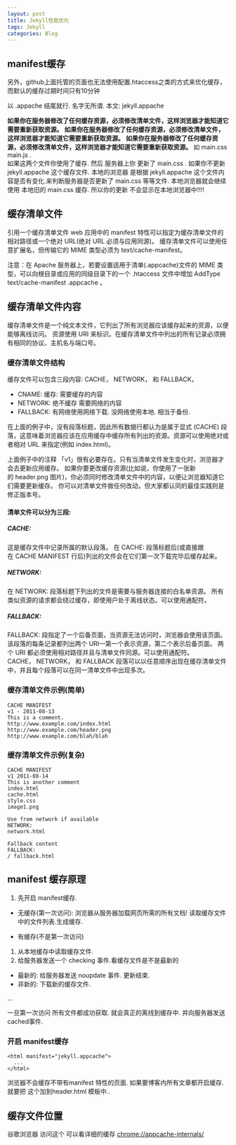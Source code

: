 ```yaml
---
layout: post
title: Jekyll性能优化
tags: Jekyll
categories: Blog
---
```



## manifest缓存

另外，github上面托管的页面也无法使用配置.htaccess之类的方式来优化缓存，而默认的缓存过期时间只有10分钟


以 .appache 结尾就行. 名字无所谓. 本文: jekyll.appache




**如果你在服务器修改了任何缓存资源，必须修改清单文件，这样浏览器才能知道它需要重新获取资源。**
**如果你在服务器修改了任何缓存资源，必须修改清单文件，这样浏览器才能知道它需要重新获取资源。**
**如果你在服务器修改了任何缓存资源，必须修改清单文件，这样浏览器才能知道它需要重新获取资源。**
如 main.css main.js .  
如果这两个文件你使用了缓存. 
然后 服务器上你 更新了 main.css .
如果你不更新 jekyll.appache 这个缓存文件.
本地的浏览器 是根据 jekyll.appache 这个文件内容是否有变化.来判断服务器是否更新了 main.css 等等文件.
本地浏览器就会继续使用 本地旧的 main.css 缓存.
所以你的更新 不会显示在本地浏览器中!!!!




## 缓存清单文件
引用一个缓存清单文件
web 应用中的 manifest 特性可以指定为缓存清单文件的相对路径或一个绝对 URL(绝对 URL 必须与应用同源)。
缓存清单文件可以使用任意扩展名，但传输它的 MIME 类型必须为 text/cache-manifest。


注意：在 Apache 服务器上，若要设置适用于清单(.appcache)文件的 MIME 类型，可以向根目录或应用的同级目录下的一个 .htaccess 文件中增加 AddType text/cache-manifest .appcache 。



## 缓存清单文件内容
缓存清单文件是一个纯文本文件，它列出了所有浏览器应该缓存起来的资源，以便能够离线访问。
资源使用 URI 来标识。在缓存清单文件中列出的所有记录必须拥有相同的协议、主机名与端口号。





### 缓存清单文件结构


缓存文件可以包含三段内容: CACHE， NETWORK， 和 FALLBACK，
- CNAME:   缓存: 需要缓存的内容
- NETWORK: 绝不缓存 需要网络的内容
- FALLBACK: 有网络使用网络下载. 没网络使用本地. 相当于备份.




在上面的例子中，没有段落标题，因此所有数据行都认为是属于显式 (CACHE) 段落，这意味着浏览器应该在应用缓存中缓存所有列出的资源。资源可以使用绝对或者相对 URL 来指定(例如 index.html)。

上面例子中的注释 「v1」很有必要存在。只有当清单文件发生变化时，浏览器才会去更新应用缓存。
如果你要更改缓存资源(比如说，你使用了一张新的 header.png 图片)，你必须同时修改清单文件中的内容，以便让浏览器知道它们需要更新缓存。
你可以对清单文件做任何改动，但大家都认同的最佳实践则是修正版本号。


#### 清单文件可以分为三段:
##### CACHE:
这是缓存文件中记录所属的默认段落。
在 CACHE: 段落标题后(或直接跟在 CACHE MANIFEST 行后)列出的文件会在它们第一次下载完毕后缓存起来。
##### NETWORK:
在 NETWORK: 段落标题下列出的文件是需要与服务器连接的白名单资源。
所有类似资源的请求都会绕过缓存，即使用户处于离线状态。可以使用通配符。
##### FALLBACK:
FALLBACK: 段指定了一个后备页面，当资源无法访问时，浏览器会使用该页面。
该段落的每条记录都列出两个 URI—第一个表示资源，第二个表示后备页面。
两个 URI 都必须使用相对路径并且与清单文件同源。可以使用通配符。
CACHE， NETWORK， 和 FALLBACK 段落可以以任意顺序出现在缓存清单文件中，并且每个段落可以在同一清单文件中出现多次。


### 缓存清单文件示例(简单)
	CACHE MANIFEST
	v1 - 2011-08-13
	This is a comment.
	http://www.example.com/index.html
	http://www.example.com/header.png
	http://www.example.com/blah/blah


### 缓存清单文件示例(复杂)
	CACHE MANIFEST
	v1 2011-08-14
	This is another comment
	index.html
	cache.html
	style.css
	image1.png
	
	Use from network if available
	NETWORK:
	network.html
	
	Fallback content
	FALLBACK:
	/ fallback.html













## manifest 缓存原理


 1. 先开启 manifest缓存.

- 无缓存(第一次访问):
浏览器从服务器加载网页所需的所有文档!
读取缓存文件中的文件列表.生成缓存.


- 有缓存(不是第一次访问)
1. 从本地缓存中读取缓存文件.
2. 给服务器发送一个 checking 事件.看缓存文件是不是最新的
- 最新的: 给服务器发送 noupdate 事件. 更新结束.
- 非新的: 下载新的缓存文件.  

...

一旦第一次访问 所有文件都成功获取.
就会真正的离线到缓存中. 并向服务器发送 cached事件.







### 开启 manifest缓存

	<html manifest="jekyll.appcache"> 
	  ...
	</html>


浏览器不会缓存不带有manifest 特性的页面.
如果要博客内所有文章都开启缓存. 就要把 这个加到header.html 模板中..





## 缓存文件位置


谷歌浏览器 访问这个 可以看详细的缓存
[chrome://appcache-internals/][1]
















[1]:	chrome://appcache-internals/